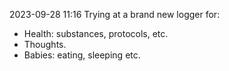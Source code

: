 2023-09-28 11:16 Trying at a brand new logger for:
 - Health: substances, protocols, etc.
 - Thoughts.
 - Babies: eating, sleeping etc.
